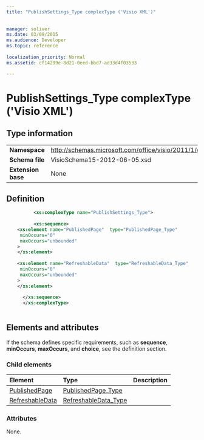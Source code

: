```yaml
---
title: "PublishSettings_Type complexType ('Visio XML')"
 
 
manager: soliver
ms.date: 03/09/2015
ms.audience: Developer
ms.topic: reference
 
localization_priority: Normal
ms.assetid: cf14299e-8d21-0eed-bbd7-ad33d4f03533

---
```


# PublishSettings_Type complexType ('Visio XML')

## Type information

|||
|:-----|:-----|
|**Namespace** <br/> |http://schemas.microsoft.com/office/visio/2011/1/core  <br/> |
|**Schema file** <br/> |VisioSchema15-2012-06-05.xsd  <br/> |
|**Extension base** <br/> |None  <br/> |
   
## Definition

```XML
          <xs:complexType name="PublishSettings_Type">
          
          <xs:sequence>
    <xs:element name="PublishedPage"  type="PublishedPage_Type"
     minOccurs="0"
     maxOccurs="unbounded"
    >
    </xs:element>
    
    <xs:element name="RefreshableData"  type="RefreshableData_Type"
     minOccurs="0"
     maxOccurs="unbounded"
    >
    </xs:element>
    
      </xs:sequence>
      </xs:complexType>
      
```

## Elements and attributes

If the schema defines specific requirements, such as **sequence**, **minOccurs**, **maxOccurs**, and **choice**, see the definition section. 
  
### Child elements

|**Element**|**Type**|**Description**|
|:-----|:-----|:-----|
|[PublishedPage](publishedpage-element-publishsettings_type-complextypevisio-xml.md) <br/> |[PublishedPage_Type](publishedpage_type-complextypevisio-xml.md) <br/> ||
|[RefreshableData](refreshabledata-element-publishsettings_type-complextypevisio-xml.md) <br/> |[RefreshableData_Type](refreshabledata_type-complextypevisio-xml.md) <br/> ||
   
### Attributes

None.
  

